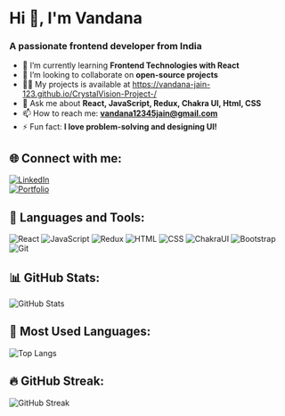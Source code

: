#  Hi 👋, I'm Vandana



### A passionate frontend developer from India

- 🌱 I’m currently learning **Frontend Technologies with React**  
- 👯 I’m looking to collaborate on **open-source projects**
- 👨‍💻 My projects is available at https://vandana-jain-123.github.io/CrystalVision-Project-/
- 💬 Ask me about **React, JavaScript, Redux, Chakra UI, Html, CSS**  
- 📫 How to reach me: **vandana12345jain@gmail.com**  
- ⚡ Fun fact: **I love problem-solving and designing UI!**

## 🌐 Connect with me:  
[![LinkedIn](https://img.shields.io/badge/LinkedIn-blue?style=for-the-badge&logo=linkedin)](your-linkedin-url)  
[![Portfolio](https://img.shields.io/badge/Portfolio-%23000000.svg?style=for-the-badge&logo=vercel)](https://vandanaportfolios.netlify.app/)  


## 🚀 Languages and Tools:
![React](https://img.shields.io/badge/React-blue?style=for-the-badge&logo=react)
![JavaScript](https://img.shields.io/badge/JavaScript-yellow?style=for-the-badge&logo=javascript)
![Redux](https://img.shields.io/badge/Redux-purple?style=for-the-badge&logo=redux)
![HTML](https://img.shields.io/badge/HTML5-orange?style=for-the-badge&logo=html5)
![CSS](https://img.shields.io/badge/CSS3-blue?style=for-the-badge&logo=css3)
![ChakraUI](https://img.shields.io/badge/Chakra%20UI-teal?style=for-the-badge&logo=chakraui)
![Bootstrap](https://img.shields.io/badge/Bootstrap-blueviolet?style=for-the-badge&logo=bootstrap)
![Git](https://img.shields.io/badge/Git-orange?style=for-the-badge&logo=git)

## 📊 GitHub Stats:
![GitHub Stats](https://github-readme-stats.vercel.app/api?username=YOUR_GITHUB_USERNAME&show_icons=true&theme=radical)

## 📌 Most Used Languages:
![Top Langs](https://github-readme-stats.vercel.app/api/top-langs/?username=YOUR_GITHUB_USERNAME&layout=compact&theme=radical)

## 🔥 GitHub Streak:
![GitHub Streak](https://github-readme-streak-stats.herokuapp.com/?user=YOUR_GITHUB_USERNAME&theme=radical)



